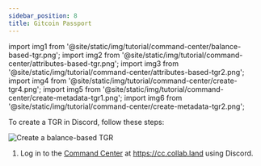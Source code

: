 ```yaml
---
sidebar_position: 8
title: Gitcoin Passport
---
```


import img1 from '@site/static/img/tutorial/command-center/balance-based-tgr.png';
import img2 from '@site/static/img/tutorial/command-center/attributes-based-tgr.png';
import img3 from '@site/static/img/tutorial/command-center/attributes-based-tgr2.png';
import img4 from '@site/static/img/tutorial/command-center/create-tgr4.png';
import img5 from '@site/static/img/tutorial/command-center/create-metadata-tgr1.png';
import img6 from '@site/static/img/tutorial/command-center/create-metadata-tgr2.png';

To create a TGR in Discord, follow these steps:

<div class="text--center">
   <img  src={img1} alt="Create a balance-based TGR" />
</div>

1. Log in to the [Command Center](../../key-features/command-center) at https://cc.collab.land using Discord.

